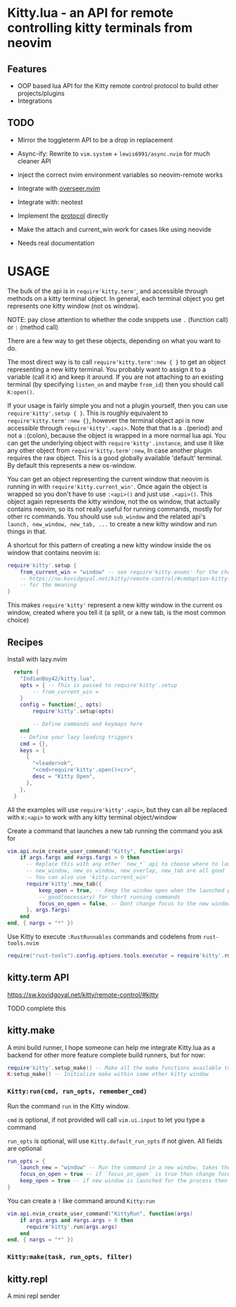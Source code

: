 # Kitty.lua - an API for remote controlling kitty terminals from neovim

## Features

- OOP based lua API for the Kitty remote control protocol to build other projects/plugins
- Integrations

## TODO

- Mirror the toggleterm API to be a drop in replacement

- Async-ify: Rewrite to `vim.system` + `lewis6991/async.nvim` for much cleaner API

- inject the correct nvim environment variables so neovim-remote works

- Integrate with [overseer.nvim](https://github.com/stevearc/overseer.nvim/blob/master/doc/strategies.md)

- Integrate with: neotest

- Implement the [protocol](https://sw.kovidgoyal.net/kitty/rc_protocol/) directly

- Make the attach and current_win work for cases like using neovide

- Needs real documentation

# USAGE

The bulk of the api is in `require'kitty.term'`,
and accessible through methods on a kitty terminal object.
In general, each terminal object you get represents one kitty window (not os window).

NOTE: pay close attention to whether the code snippets use `.` (function call) or `:` (method call)

There are a few way to get these objects, depending on what you want to do.

The most direct way is to call `require'kitty.term':new { }`
to get an object representing a new kitty terminal.
You probably want to assign it to a variable (call it `K`) and keep it around.
If you are not attaching to an existing terminal (by specifying `listen_on` and maybe `from_id`) then you should call `K:open()`.

If your usage is fairly simple you and not a plugin yourself, then you can use `require'kitty'.setup { }`.
This is roughly equivalent to `require'kitty.term':new {}`, however the terminal object api is now accessible through `require'kitty'.<api>`.
Note that that is a `.`(period) and not a `:`(colon), because the object is wrapped in a more normal lua api.
You can get the underlying object with `require'kitty'.instance`,
and use it like any other object from `require'kitty.term':new`,
In case another plugin requires the raw object.
This is a good globally available 'default' terminal.
By default this represents a new os-window.

You can get an object representing the current window that neovim is running in with `require'kitty.current_win'`.
Once again the object is wrapped so you don't have to use `:<api>()` and just use `.<api>()`.
This object again represents the kitty window, not the os window, that actually contains neovim,
so its not really useful for running commands, mostly for other rc commands.
You should use `sub_window` and the related api's `launch, new_window, new_tab, ...` to create a new kitty window and run things in that.

A shortcut for this pattern of creating a new kitty window inside the os window that contains neovim is:

```lua
require'kitty'.setup {
    from_current_win = "window" -- see require'kitty.enums' for the choices and
    -- https://sw.kovidgoyal.net/kitty/remote-control/#cmdoption-kitty-launch-type
    -- for the meaning
}
```

This makes `require'kitty'` represent a new kitty window in the current os window,
created where you tell it (a split, or a new tab, is the most common choice)

## Recipes

Install with lazy.nvim

```lua
  return {
    "IndianBoy42/kitty.lua",
    opts = { -- This is passed to require'kitty'.setup
        -- from_current_win =
    }
    config = function(_, opts)
        require'kitty'.setup(opts)

        -- Define commands and keymaps here
    end
    -- Define your lazy loading triggers
    cmd = {},
    keys = {
      {
        "<leader>ok",
        "<cmd>require'kitty'.open()<cr>",
        desc = "Kitty Open",
      },
    },
  }
```

All the examples will use `require'kitty'.<api>`, but they can all be replaced with `K:<api>` to work with any kitty terminal object/window

Create a command that launches a new tab running the command you ask for

```lua
vim.api.nvim_create_user_command("Kitty", function(args)
    if args.fargs and #args.fargs > 0 then
      -- Replace this with any other `new_*` api to choose where to launch it
      -- new_window, new_os_window, new_overlay, new_tab are all good
      -- You can also use 'kitty.current_win'
      require'kitty'.new_tab({
          keep_open = true, -- Keep the window open when the launched process exits,
          -- good(necessary) for short running commands
          focus_on_open = false, -- Dont change focus to the new window
      }, args.fargs)
    end
end, { nargs = "*" })
```

Use Kitty to execute `:RustRunnables` commands and codelens from `rust-tools.nvim`

```lua
require("rust-tools").config.options.tools.executor = require'kitty'.rust_tools_executor()
```

## kitty.term API

<https://sw.kovidgoyal.net/kitty/remote-control/#kitty>

TODO complete this

## kitty.make

A mini build runner, I hope someone can help me integrate Kitty.lua as a backend for other more feature complete build runners, but for now:

```lua
require'kitty'.setup_make() -- Make all the make functions available to the global instance
K:setup_make() -- Initialize make within some other kitty window
```

### `Kitty:run(cmd, run_opts, remember_cmd)`

Run the command `run` in the Kitty window.

`cmd` is optional, if not provided will call `vim.ui.input` to let you type a command

`run_opts` is optional, will use `Kitty.default_run_opts` if not given. All fields are optional

```lua
run_opts = {
    launch_new = "window" -- Run the command in a new window, takes the same `where` arguments as `Kitty:launch`
    focus_on_open = true -- if `focus_on_open` is true then change focus to the kitty window that runs the command (`focus_on_open` argument to `Kitty:launch`)
    keep_open = true -- if new window is launched for the process then controls whether it is kept open after the process completes (`keep_open` argument to `Kitty:launch`)
}
```

You can create a `!` like command around `Kitty:run`

```lua
vim.api.nvim_create_user_command("KittyRun", function(args)
    if args.args and #args.args > 0 then
      require'kitty'.run(args.args)
    end
end, { nargs = "*" })
```

### `Kitty:make(task, run_opts, filter)`

## kitty.repl

A mini repl sender
